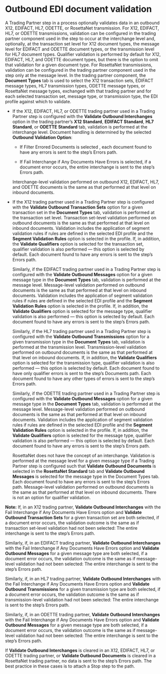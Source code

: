 # Outbound EDI document validation 

<head>
  <meta name="guidename" content="Integration"/>
  <meta name="context" content="GUID-787bd764-834b-42f1-9d91-49ea66f38c95"/>
</head>


A Trading Partner step in a process optionally validates data in an outbound X12, EDIFACT, HL7, ODETTE, or RosettaNet transmission. For X12, EDIFACT, HL7, or ODETTE transmissions, validation can be configured in the trading partner component used in the step to occur at the interchange level and, optionally, at the transaction set level for X12 document types, the message level for EDIFACT and ODETTE document types, or the transmission level for HL7 document types. Qualifier validation is performed by default for X12, EDIFACT, HL7, and ODETTE document types, but there is the option to omit that validation for a given document type. For RosettaNet transmissions, validation can be configured in the trading partner component used in the step only at the message level. In the trading partner component, the **Document Types** tab is used to select the X12 transaction sets, EDIFACT message types, HL7 transmission types, ODETTE message types, or RosettaNet message types, exchanged with that trading partner and for each selected transaction set, message type, or transmission type, the EDI profile against which to validate.

-   If the X12, EDIFACT, HL7, or ODETTE trading partner used in a Trading Partner step is configured with the **Validate Outbound Interchanges** option in the trading partner’s **X12 Standard**, **EDIFACT Standard**, **HL7 Standard**, or **ODETTE Standard** tab, validation is performed at the interchange level. Document handling is determined by the selected **Outbound Validation Option**:

    -   If Filter Errored Documents is selected , each document found to have any errors is sent to the step’s Errors path.

    -   If Fail Interchange if Any Documents Have Errors is selected, if a document error occurs, the entire interchange is sent to the step’s Errors path.

    Interchange-level validation performed on outbound X12, EDIFACT, HL7, and ODETTE documents is the same as that performed at that level on inbound documents.

-   If the X12 trading partner used in a Trading Partner step is configured with the **Validate Outbound Transaction Sets** option for a given transaction set in the **Document Types** tab, validation is performed at the transaction set level. Transaction set-level validation performed on outbound documents is the same as that performed at that level on inbound documents. Validation includes the application of segment validation rules if rules are defined in the selected EDI profile and the **Segment Validation Rules** option is selected in the profile. If, in addition, the **Validate Qualifiers** option is selected for the transaction set, qualifier validation is also performed — this option is selected by default. Each document found to have any errors is sent to the step’s Errors path.

    Similarly, if the EDIFACT trading partner used in a Trading Partner step is configured with the **Validate Outbound Messages** option for a given message type in the **Document Types** tab, validation is performed at the message level. Message-level validation performed on outbound documents is the same as that performed at that level on inbound documents. Validation includes the application of segment validation rules if rules are defined in the selected EDI profile and the **Segment Validation Rules** option is selected in the profile. If, in addition, the **Validate Qualifiers** option is selected for the message type, qualifier validation is also performed — this option is selected by default. Each document found to have any errors is sent to the step’s Errors path.

    Similarly, if the HL7 trading partner used in a Trading Partner step is configured with the **Validate Outbound Transmissions** option for a given transmission type in the **Document Types** tab, validation is performed at the transmission level. Transmission-level validation performed on outbound documents is the same as that performed at that level on inbound documents. If, in addition, the **Validate Qualifiers** option is selected for the transmission type, qualifier validation is also performed — this option is selected by default. Each document found to have only qualifier errors is sent to the step’s Documents path. Each document found to have any other types of errors is sent to the step’s Errors path.

    Similarly, if the ODETTE trading partner used in a Trading Partner step is configured with the **Validate Outbound Messages** option for a given message type in the **Document Types** tab, validation is performed at the message level. Message-level validation performed on outbound documents is the same as that performed at that level on inbound documents. Validation includes the application of segment validation rules if rules are defined in the selected EDI profile and the **Segment Validation Rules** option is selected in the profile. If, in addition, the **Validate Qualifiers** option is selected for the message type, qualifier validation is also performed — this option is selected by default. Each document found to have any errors is sent to the step’s Errors path.

    RosettaNet does not have the concept of an interchange. Validation is performed at the message level for a given message type if a Trading Partner step is configured such that **Validate Outbound Documents** is selected in the **RosettaNet Standard** tab and **Validate Outbound Messages** is selected for the message type in the Document Types tab. Each document found to have any errors is sent to the step’s Errors path. Message-level validation performed on outbound documents is the same as that performed at that level on inbound documents. There is not an option for qualifier validation.


**Note:** If, in an X12 trading partner, **Validate Outbound Interchanges** with the Fail Interchange if Any Documents Have Errors option and **Validate Outbound Transaction Sets** for a given transaction set are both selected, if a document error occurs, the validation outcome is the same as if transaction set-level validation had not been selected: The entire interchange is sent to the step’s Errors path.

Similarly, if, in an EDIFACT trading partner, **Validate Outbound Interchanges** with the Fail Interchange if Any Documents Have Errors option and **Validate Outbound Messages** for a given message type are both selected, if a document error occurs, the validation outcome is the same as if message-level validation had not been selected: The entire interchange is sent to the step’s Errors path.

Similarly, if, in an HL7 trading partner, **Validate Outbound Interchanges** with the Fail Interchange if Any Documents Have Errors option and **Validate Outbound Transmissions** for a given transmission type are both selected, if a document error occurs, the validation outcome is the same as if transmission-level validation had not been selected: The entire interchange is sent to the step’s Errors path.

Similarly, if, in an ODETTE trading partner, **Validate Outbound Interchanges** with the Fail Interchange if Any Documents Have Errors option and **Validate Outbound Messages** for a given message type are both selected, if a document error occurs, the validation outcome is the same as if message-level validation had not been selected: The entire interchange is sent to the step’s Errors path.

If **Validate Outbound Interchanges** is cleared in an X12, EDIFACT, HL7, or ODETTE trading partner, or **Validate Outbound Documents** is cleared in a RosettaNet trading partner, no data is sent to the step’s Errors path. The best practice in these cases is to attach a Stop step to the path.